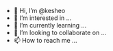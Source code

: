 - 👋 Hi, I’m @kesheo
- 👀 I’m interested in ...
- 🌱 I’m currently learning ...
- 💞️ I’m looking to collaborate on ...
- 📫 How to reach me ...

<!---
kesheo/kesheo is a ✨ special ✨ repository because its `README.md` (this file) appears on your GitHub profile.
You can click the Preview link to take a look at your changes.
--->
